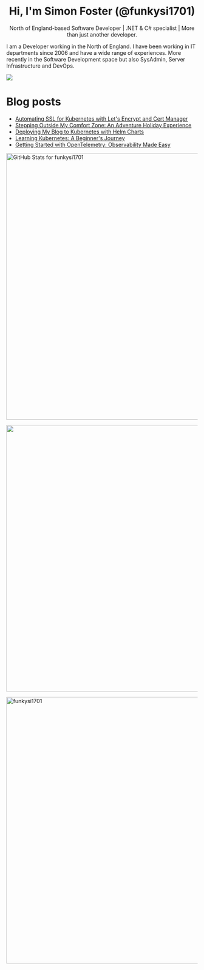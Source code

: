 <h1 align="center">Hi, I'm Simon Foster (@funkysi1701)</h1>
<p align="center">North of England-based Software Developer
| .NET & C# specialist
| More than just another developer.</p>

I am a Developer working in the North of England. I have been working in IT departments since 2006 and have a wide range of experiences. More recently in the Software Development space but also SysAdmin, Server Infrastructure and DevOps.

![](https://komarev.com/ghpvc/?username=funkysi1701&color=lightgrey) 

# Blog posts

<!-- BLOG-POST-LIST:START -->
- [Automating SSL for Kubernetes with Let&#39;s Encrypt and Cert Manager](https://www.funkysi1701.com/posts/2025/kubernetes-and-letsencrypt/)
- [Stepping Outside My Comfort Zone: An Adventure Holiday Experience](https://www.funkysi1701.com/posts/2025/stepping-outside-your-comfort-zone/)
- [Deploying My Blog to Kubernetes with Helm Charts](https://www.funkysi1701.com/posts/2025/deploying-hugo-with-helm/)
- [Learning Kubernetes: A Beginner&#39;s Journey](https://www.funkysi1701.com/posts/2025/learning-kubernetes/)
- [Getting Started with OpenTelemetry: Observability Made Easy](https://www.funkysi1701.com/posts/2025/getting-started-with-opentelemetry/)
<!-- BLOG-POST-LIST:END -->

<p><img src="https://github-readme-stats-git-masterrstaa-rickstaa.vercel.app/api?username=funkysi1701&show_icons=true&include_all_commits=true&count_private=true&theme=merko&layout=compact" alt="GitHub Stats for funkysi1701" width="700"></p>

<p><img src="https://github-readme-streak-stats.herokuapp.com?user=funkysi1701&theme=merko" width="700"></p>

<p><img align="left" src="https://github-readme-stats-git-masterrstaa-rickstaa.vercel.app/api/top-langs/?username=funkysi1701&layout=compact&theme=merko" alt="funkysi1701" width="700"/></p>
